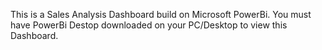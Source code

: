 This is a Sales Analysis Dashboard build on Microsoft PowerBi.
You must have PowerBi Destop downloaded on your PC/Desktop to view this Dashboard.
